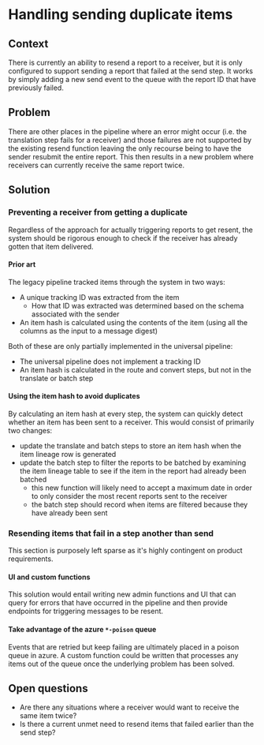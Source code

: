 # Handling sending duplicate items

## Context

There is currently an ability to resend a report to a receiver, but it is only configured to support sending a report
that failed at the send step.  It works by simply adding a new send event to the queue with the report ID that have previously 
failed.

## Problem

There are other places in the pipeline where an error might occur (i.e. the translation step fails for a receiver) and those
failures are not supported by the existing resend function leaving the only recourse being to have the sender resubmit
the entire report.  This then results in a new problem where receivers can currently receive the same report twice.

## Solution

### Preventing a receiver from getting a duplicate

Regardless of the approach for actually triggering reports to get resent, the system should be rigorous enough to check
if the receiver has already gotten that item delivered.

#### Prior art

The legacy pipeline tracked items through the system in two ways:

- A unique tracking ID was extracted from the item
  - How that ID was extracted was determined based on the schema associated with the sender
- An item hash is calculated using the contents of the item (using all the columns as the input to a message digest)

Both of these are only partially implemented in the universal pipeline:

- The universal pipeline does not implement a tracking ID
- An item hash is calculated in the route and convert steps, but not in the translate or batch step

#### Using the item hash to avoid duplicates

By calculating an item hash at every step, the system can quickly detect whether an item has been sent to a receiver. This
would consist of primarily two changes:

- update the translate and batch steps to store an item hash when the item lineage row is generated
- update the batch step to filter the reports to be batched by examining the item lineage table to see if the item in the
report had already been batched
  - this new function will likely need to accept a maximum date in order to only consider the most recent reports sent to
  the receiver
  - the batch step should record when items are filtered because they have already been sent

### Resending items that fail in a step another than send

This section is purposely left sparse as it's highly contingent on product requirements.

#### UI and custom functions

This solution would entail writing new admin functions and UI that can query for errors that have occurred in the pipeline
and then provide endpoints for triggering messages to be resent.

#### Take advantage of the azure `*-poison` queue

Events that are retried but keep failing are ultimately placed in a poison queue in azure.  A custom function could be
written that processes any items out of the queue once the underlying problem has been solved.

## Open questions

- Are there any situations where a receiver would want to receive the same item twice?
- Is there a current unmet need to resend items that failed earlier than the send step?